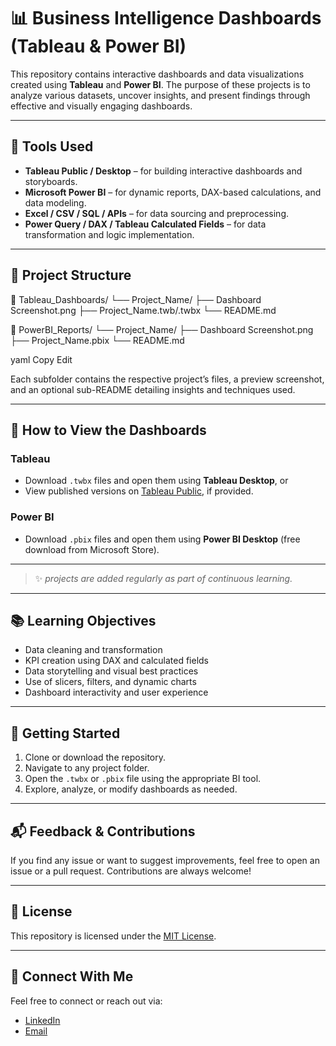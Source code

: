 # 📊 Business Intelligence Dashboards (Tableau & Power BI)

This repository contains interactive dashboards and data visualizations created using **Tableau** and **Power BI**. The purpose of these projects is to analyze various datasets, uncover insights, and present findings through effective and visually engaging dashboards.

---

## 🧰 Tools Used

- **Tableau Public / Desktop** – for building interactive dashboards and storyboards.
- **Microsoft Power BI** – for dynamic reports, DAX-based calculations, and data modeling.
- **Excel / CSV / SQL / APIs** – for data sourcing and preprocessing.
- **Power Query / DAX / Tableau Calculated Fields** – for data transformation and logic implementation.

---

## 📁 Project Structure

📂 Tableau_Dashboards/
└── Project_Name/
├── Dashboard Screenshot.png
├── Project_Name.twb/.twbx
└── README.md

📂 PowerBI_Reports/
└── Project_Name/
├── Dashboard Screenshot.png
├── Project_Name.pbix
└── README.md

yaml
Copy
Edit

Each subfolder contains the respective project’s files, a preview screenshot, and an optional sub-README detailing insights and techniques used.

---

## 📌 How to View the Dashboards

### Tableau
- Download `.twbx` files and open them using **Tableau Desktop**, or
- View published versions on [Tableau Public](https://public.tableau.com/), if provided.

### Power BI
- Download `.pbix` files and open them using **Power BI Desktop** (free download from Microsoft Store).

---

> ✨ *projects are added regularly as part of continuous learning.*

---

## 📚 Learning Objectives

- Data cleaning and transformation
- KPI creation using DAX and calculated fields
- Data storytelling and visual best practices
- Use of slicers, filters, and dynamic charts
- Dashboard interactivity and user experience

---

## 🚀 Getting Started

1. Clone or download the repository.
2. Navigate to any project folder.
3. Open the `.twbx` or `.pbix` file using the appropriate BI tool.
4. Explore, analyze, or modify dashboards as needed.

---

## 📬 Feedback & Contributions

If you find any issue or want to suggest improvements, feel free to open an issue or a pull request. Contributions are always welcome!

---

## 📜 License

This repository is licensed under the [MIT License](LICENSE).

---

## 🙌 Connect With Me

Feel free to connect or reach out via:
- [LinkedIn](https://www.linkedin.com/in/shaikarshadansari/)
- [Email](arshadshaik396@gmail.com)
